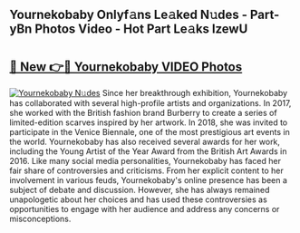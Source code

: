 ## Yournekobaby Onlyf𝚊ns Le𝚊ked N𝚞des - Part-yBn Photos Video - Hot Part Le𝚊ks lzewU

# <h2><a href="http://ab19292.deff.icu/?id=Yournekobaby">🔗 New 👉🔴 Yournekobaby VIDEO Photos</a></h2>

[![Yournekobaby N𝚞des](https://i.imgur.com/rIISA9y.gif)](http://ab19292.deff.icu/?id=Yournekobaby)
Since her breakthrough exhibition, Yournekobaby has collaborated with several high-profile artists and organizations. In 2017, she worked with the British fashion brand Burberry to create a series of limited-edition scarves inspired by her artwork. In 2018, she was invited to participate in the Venice Biennale, one of the most prestigious art events in the world. Yournekobaby has also received several awards for her work, including the Young Artist of the Year Award from the British Art Awards in 2016. Like many social media personalities, Yournekobaby has faced her fair share of controversies and criticisms. From her explicit content to her involvement in various feuds, Yournekobaby's online presence has been a subject of debate and discussion. However, she has always remained unapologetic about her choices and has used these controversies as opportunities to engage with her audience and address any concerns or misconceptions.
